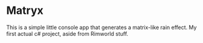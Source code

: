# Matryx

This is a simple little console app that generates a matrix-like rain effect.
My first actual c# project, aside from Rimworld stuff.
